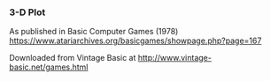 ### 3-D Plot

As published in Basic Computer Games (1978)
https://www.atariarchives.org/basicgames/showpage.php?page=167

Downloaded from Vintage Basic at
http://www.vintage-basic.net/games.html
